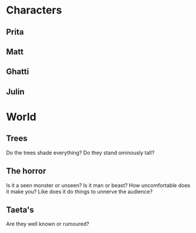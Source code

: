 
# Characters
## Prita

## Matt
## Ghatti
## Julin



# World
## Trees
Do the trees shade everything?
Do they stand ominously tall?

## The horror
Is it a seen monster or unseen?
Is it man or beast?
How uncomfortable does it make you? Like does it do things to unnerve the audience?

## Taeta's

Are they well known or rumoured? 